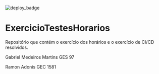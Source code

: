 ![deploy_badge](https://github.com/gabrielmmart/ExercicioTestesHorarios/actions/workflows/ExercicioDosHorarios.yml/badge.svg)

# ExercicioTestesHorarios
Repositório que contém o exercício dos horários e o exercício de CI/CD resolvidos.

Gabriel Medeiros Martins GES 97
    
Ramon Adonis GEC 1581
